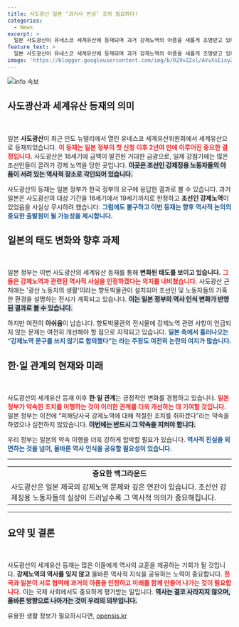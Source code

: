 ```yaml
---
title: 사도광산 일본 ‘과거사 반성’ 조치 필요하다!
categories:
  - News
excerpt: >
  일본 사도광산이 유네스코 세계유산에 등재되며 과거 강제노역의 아픔을 새롭게 조명받고 있다. 일본 정부의 변화된 태도와 약속이 성패의 관건! 이 중대한 역사적 결정의 배경과 의미를 알아보자.
feature_text: >
  일본 사도광산이 유네스코 세계유산에 등재되며 과거 강제노역의 아픔을 새롭게 조명받고 있다. 일본 정부의 변화된 태도와 약속이 성패의 관건! 이 중대한 역사적 결정의 배경과 의미를 알아보자.
image: 'https://blogger.googleusercontent.com/img/b/R29vZ2xl/AVvXsEixyZcFfHzMRdzZMjFBmAUKJYCLCGyLL1o632UiGVXcaFdKo_bkvkuCioo0uUKlGfBVcT3P84aROyZIXSBEx3Aw5nCQ3pTgDom1WDC4m8eifvWiAmWEEVb4x6G_l8C0QH225ldMjyaFvpxGEBGNO37VmDTDMHGhJPq73UglMfDca1-0aw/s1600/blogspot.png'
---
```


<p><img src="https://blogger.googleusercontent.com/img/b/R29vZ2xl/AVvXsEixyZcFfHzMRdzZMjFBmAUKJYCLCGyLL1o632UiGVXcaFdKo_bkvkuCioo0uUKlGfBVcT3P84aROyZIXSBEx3Aw5nCQ3pTgDom1WDC4m8eifvWiAmWEEVb4x6G_l8C0QH225ldMjyaFvpxGEBGNO37VmDTDMHGhJPq73UglMfDca1-0aw/s1600/blogspot.png" alt="info 속보" /></p>

<h2 data-ke-size="size26">사도광산과 세계유산 등재의 의미</h2>

<p data-ke-size="size16">&nbsp;</p>

<p>일본 <b>사도광산</b>이 최근 인도 뉴델리에서 열린 유네스코 세계유산위원회에서 세계유산으로 등재되었습니다. <b><span style="color: #ee2323;">이 등재는 일본 정부의 첫 신청 이후 2년여 만에 이루어진 중요한 결정입니다.</span></b> 사도광산은 16세기에 금맥이 발견된 거대한 금광으로, 일제 강점기에는 많은 조선인들이 끌려가 강제 노역을 당한 곳입니다. <b><span style="background-color: #21538527;">이곳은 조선인 강제징용 노동자들의 아픔이 서려 있는 역사적 장소로 각인되어 있습니다.</span></b></p>

<p>사도광산의 등재는 일본 정부가 한국 정부의 요구에 응답한 결과로 볼 수 있습니다. 과거 일본은 사도광산의 대상 기간을 16세기에서 19세기까지로 한정하고 <b>조선인 강제노역</b>이 있었음을 사실상 무시하려 했습니다. <b><span style="color: #1a5490;">그럼에도 불구하고 이번 등재는 향후 역사적 논의의 중요한 출발점이 될 가능성을 제시합니다.</span></b></p>

<h2>일본의 태도 변화와 향후 과제</h2>

<p data-ke-size="size16">&nbsp;</p>

<p>일본 정부는 이번 사도광산의 세계유산 등재를 통해 <b>변화된 태도를 보이고 있습니다.</b> <b><span style="color: #ee2323;">그들은 강제노역과 관련된 역사적 사실을 인정하겠다는 의지를 내비쳤습니다.</span></b> 사도광산 근처에는 '광산 노동자의 생활'이라는 향토박물관이 설치되어 조선인 및 노동자들의 가혹한 환경을 설명하는 전시가 계획되고 있습니다. <b><span style="background-color: #21538527;">이는 일본 정부의 역사 인식 변화가 반영된 결과로 볼 수 있습니다.</span></b></p>

<p>하지만 여전히 <b>아쉬움</b>이 남습니다. 향토박물관의 전시물에 강제노역 관련 사항이 언급되지 않는 문제는 여전히 개선해야 할 점으로 지적되고 있습니다. <b><span style="color: #1a5490;">일본 측에서 흘러나오는 “강제노역 문구를 쓰지 않기로 합의했다”는 라는 주장도 여전히 논란의 여지가 많습니다.</span></b></p>

<h2>한·일 관계의 현재와 미래</h2>

<p data-ke-size="size16">&nbsp;</p>

<p>사도광산의 세계유산 등재 이후 <b>한·일 관계</b>는 긍정적인 변화를 경험하고 있습니다. <b><span style="color: #ee2323;">일본 정부가 약속한 조치를 이행하는 것이 이러한 관계를 더욱 개선하는 데 기여할 것입니다.</span></b> 일본 정부는 이전에 “피해당사국 강제노역에 대해 적절한 조치를 취하겠다”라는 약속을 하였으나 실천하지 않았습니다. <b><span style="background-color: #21538527;">이번에는 반드시 그 약속을 지켜야 합니다.</span></b></p>

<p>우리 정부는 일본의 약속 이행을 더욱 강하게 압박할 필요가 있습니다. <b><span style="color: #1a5490;">역사적 진실을 외면하는 것을 넘어, 올바른 역사 인식을 공유할 필요성이 있습니다.</span></b></p>

<hr>

<table style="width:100%">
  <tr>
    <td style="text-align: center; height: 17px;"><b>중요한 백그라운드</b></td>
  </tr>
  <tr>
    <td>사도광산은 일본 제국의 강제노역 문제와 깊은 연관이 있습니다. 조선인 강제징용 노동자들의 실상이 드러날수록 그 역사적 의의가 중요해집니다.</td>
  </tr>
</table>

<hr>

<h2>요약 및 결론</h2>

<p data-ke-size="size16">&nbsp;</p>

<p>사도광산의 세계유산 등재는 많은 이들에게 역사의 교훈을 제공하는 기회가 될 것입니다. <b>강제노역의 역사를 잊지 않고</b> 올바른 역사적 지식을 공유하는 노력이 중요합니다. <b><span style="color: #ee2323;">한국과 일본이 서로 협력해 과거의 아픔을 인정하고 미래를 함께 만들어 나가는 것이 필요합니다.</span></b> 이는 국제 사회에서도 중요하게 평가받는 일입니다. <b><span style="background-color: #21538527;">역사는 결코 사라지지 않으며, 올바른 방향으로 나아가는 것이 우리의 의무입니다.</span></b></p>
유용한 생활 정보가 필요하시다면, <a href="https://opensis.kr" rel="dofollow">opensis.kr</a>


